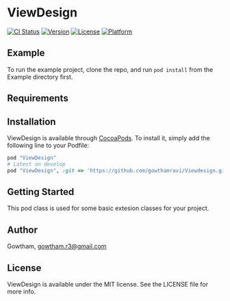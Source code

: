 # ViewDesign

[![CI Status](http://img.shields.io/travis/Gowtham/ViewDesign.svg?style=flat)](https://travis-ci.org/Gowtham/ViewDesign)
[![Version](https://img.shields.io/cocoapods/v/ViewDesign.svg?style=flat)](http://cocoapods.org/pods/ViewDesign)
[![License](https://img.shields.io/cocoapods/l/ViewDesign.svg?style=flat)](http://cocoapods.org/pods/ViewDesign)
[![Platform](https://img.shields.io/cocoapods/p/ViewDesign.svg?style=flat)](http://cocoapods.org/pods/ViewDesign)

## Example

To run the example project, clone the repo, and run `pod install` from the Example directory first.

## Requirements

## Installation

ViewDesign is available through [CocoaPods](http://cocoapods.org). To install
it, simply add the following line to your Podfile:

```ruby
pod "ViewDesign"
# Latest on develop
pod "ViewDesign", :git => 'https://github.com/gowthamravi/Viewdesign.git'

```

## Getting Started

This pod class is used for some basic extesion classes for your project.

## Author

Gowtham, gowtham.r3@gmail.com

## License

ViewDesign is available under the MIT license. See the LICENSE file for more info.
